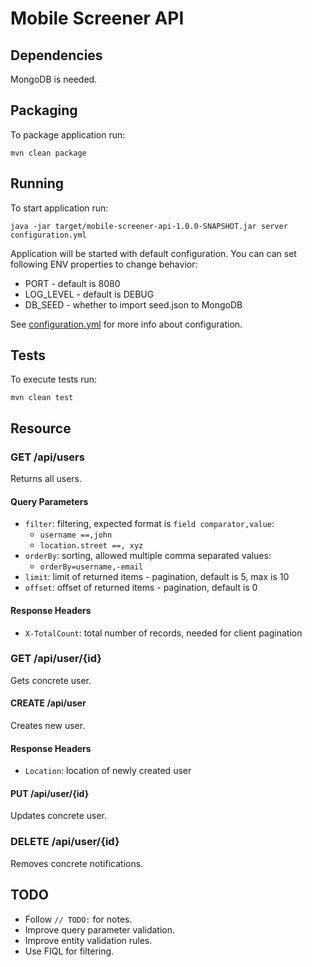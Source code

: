 # Mobile Screener API

## Dependencies

MongoDB is needed.

## Packaging

To package application run:

```
mvn clean package
```

## Running

To start application run:

```
java -jar target/mobile-screener-api-1.0.0-SNAPSHOT.jar server configuration.yml
```

Application will be started with default configuration. You can can set following ENV properties to change behavior:

* PORT - default is 8080
* LOG_LEVEL - default is DEBUG
* DB_SEED - whether to import seed.json to MongoDB

See [configuration.yml](configuration.yml) for more info about configuration.

## Tests

To execute tests run:

```
mvn clean test
```

## Resource

### GET /api/users

Returns all users.

#### Query Parameters

* `filter`: filtering, expected format is `field comparator,value`:
  * `username ==,john`
  * `location.street ==, xyz`
* `orderBy`: sorting, allowed multiple comma separated values:
  * `orderBy=username,-email`
* `limit`: limit of returned items - pagination, default is 5, max is 10
* `offset`: offset of returned items - pagination, default is 0

#### Response Headers

* `X-TotalCount`: total number of records, needed for client pagination


### GET /api/user/{id}

Gets concrete user.

#### CREATE /api/user

Creates new user.

#### Response Headers

* `Location`: location of newly created user

#### PUT /api/user/{id}

Updates concrete user.

### DELETE /api/user/{id}

Removes concrete notifications.

## TODO

* Follow `// TODO:` for notes.
* Improve query parameter validation.
* Improve entity validation rules.
* Use FIQL for filtering.

